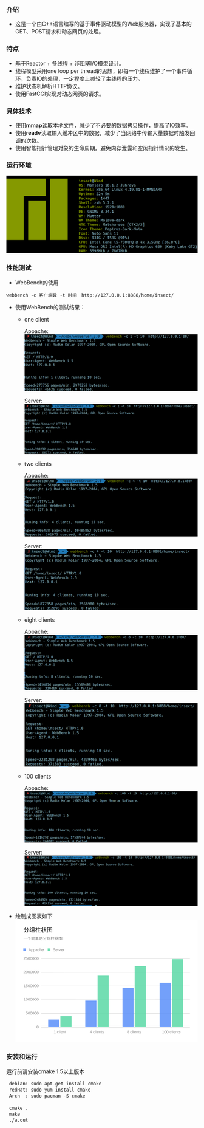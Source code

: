 ### 介绍
 - 这是一个由C++语言编写的基于事件驱动模型的Web服务器，实现了基本的GET、POST请求和动态网页的处理。
 
### 特点
 - 基于Reactor + 多线程 + 非阻塞I/O模型设计。
 - 线程模型采用one loop per thread的思想，即每一个线程维护了一个事件循环，负责IO的处理，一定程度上减轻了主线程的压力。
 - 维护状态机解析HTTP协议。
 - 使用FastCGI实现对动态网页的请求。
 
### 具体技术
 - 使用**mmap**读取本地文件，减少了不必要的数据拷贝操作，提高了IO效率。
 - 使用**readv**读取输入缓冲区中的数据，减少了当网络中传输大量数据时触发回调的次数。
 - 使用智能指针管理对象的生命周期。避免内存泄露和空闲指针情况的发生。

### 运行环境
 ![](https://github.com/CXinsect/webServer/blob/master/images/hardware.png)
### 性能测试
 - WebBench的使用
 ```
 webbench -c 客户端数 -t 时间　http://127.0.0.1:8888/home/insect/
 ```
 - 使用WebBench的测试结果：
   - one client
   
       Appache: 
       ![](https://github.com/CXinsect/webServer/blob/master/images/appache1c10.png)
       
       Server:
       ![](https://github.com/CXinsect/webServer/blob/master/images/server1c10.png)
   
   - two clients
   
      Appache:
      ![](https://github.com/CXinsect/webServer/blob/master/images/appache4c10.png)
    
      Server:
      ![](https://github.com/CXinsect/webServer/blob/master/images/server4c10.png)
   
   - eight clients
   
      Appache:
      ![](https://github.com/CXinsect/webServer/blob/master/images/appache100c10.png)
      
      Server:
      ![](https://github.com/CXinsect/webServer/blob/master/images/server8c10.png)
    
   - 100 clients
   
      Appache:
      ![](https://github.com/CXinsect/webServer/blob/master/images/http100c10.png)
    
      Server:
      ![](https://github.com/CXinsect/webServer/blob/master/images/server100c10.png)
   
- 绘制成图表如下
 ![](https://github.com/CXinsect/webServer/blob/master/images/servercompare.png)
 
### 安装和运行
 运行前请安装cmake 1.5以上版本
 ```
  debian: sudo apt-get install cmake
  redHat: sudo yum install cmake
  Arch  : sudo pacman -S cmake
 
  cmake .
  make
  ./a.out
 ```
 
 
